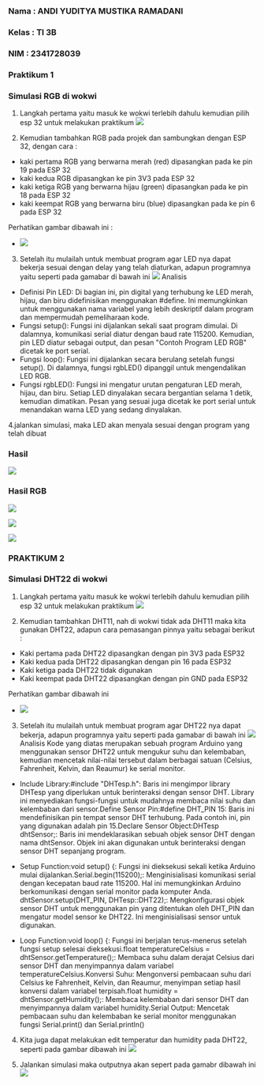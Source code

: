 ### Nama : ANDI YUDITYA MUSTIKA RAMADANI
### Kelas : TI 3B
### NIM : 2341728039

### Praktikum 1
### Simulasi RGB di wokwi
1. Langkah pertama yaitu masuk ke wokwi terlebih dahulu kemudian pilih esp 32 untuk melakukan praktikum
![](./foto/ft10.png)

2. Kemudian tambahkan RGB pada projek dan sambungkan dengan ESP 32, dengan cara :
- kaki pertama RGB yang berwarna merah (red) dipasangkan pada ke pin 19 pada ESP 32
- kaki kedua RGB dipasangkan ke pin 3V3 pada ESP 32
- kaki ketiga RGB yang berwarna hijau (green) dipasangkan pada ke pin 18 pada ESP 32
- kaki keempat RGB yang berwarna biru (blue) dipasangkan pada ke pin 6 pada ESP 32

Perhatikan gambar dibawah ini :
- ![](./foto/ft11.png)

3. Setelah itu mulailah untuk membuat program agar LED nya dapat bekerja sesuai dengan delay yang telah diaturkan, adapun programnya yaitu seperti pada gamabar di bawah ini
![](./foto/ft12.png)
Analisis
- Definisi Pin LED: Di bagian ini, pin digital yang terhubung ke LED merah, hijau, dan biru didefinisikan menggunakan #define. Ini memungkinkan untuk menggunakan nama variabel yang lebih deskriptif dalam program dan mempermudah pemeliharaan kode.
- Fungsi setup(): Fungsi ini dijalankan sekali saat program dimulai. Di dalamnya, komunikasi serial diatur dengan baud rate 115200. Kemudian, pin LED diatur sebagai output, dan pesan "Contoh Program LED RGB" dicetak ke port serial.
- Fungsi loop(): Fungsi ini dijalankan secara berulang setelah fungsi setup(). Di dalamnya, fungsi rgbLED() dipanggil untuk mengendalikan LED RGB.
- Fungsi rgbLED(): Fungsi ini mengatur urutan pengaturan LED merah, hijau, dan biru. Setiap LED dinyalakan secara bergantian selama 1 detik, kemudian dimatikan. Pesan yang sesuai juga dicetak ke port serial untuk menandakan warna LED yang sedang dinyalakan.

4.jalankan simulasi, maka LED akan menyala sesuai dengan program yang telah dibuat
### Hasil
![](./foto/ft16.png)

### Hasil RGB
![](./foto/ft13.png)

![](./foto/ft14.png)

![](./foto/ft15.png)


### PRAKTIKUM 2
### Simulasi DHT22 di wokwi

1. Langkah pertama yaitu masuk ke wokwi terlebih dahulu kemudian pilih esp 32 untuk melakukan praktikum
![](./foto/ft10.png)

2. Kemudian tambahkan DHT11, nah di wokwi tidak ada DHT11 maka kita gunakan DHT22, adapun cara pemasangan pinnya yaitu sebagai berikut :
- Kaki pertama pada DHT22 dipasangkan dengan pin 3V3 pada ESP32
- Kaki kedua pada DHT22 dipasangkan dengan pin 16 pada ESP32
- Kaki ketiga pada DHT22 tidak digunakan
- Kaki keempat pada DHT22 dipasangkan dengan pin GND pada ESP32

Perhatikan gambar dibawah ini
- ![](./foto/ft18.png)

3. Setelah itu mulailah untuk membuat program agar DHT22 nya dapat bekerja, adapun programnya yaitu seperti pada gamabar di bawah ini
![](./foto/ft17.png)
Analisis
Kode yang diatas merupakan sebuah program Arduino yang menggunakan sensor DHT22 untuk mengukur suhu dan kelembaban, kemudian mencetak nilai-nilai tersebut dalam berbagai satuan (Celsius, Fahrenheit, Kelvin, dan Reaumur) ke serial monitor.
- Include Library:#include "DHTesp.h": Baris ini mengimpor library DHTesp yang diperlukan untuk berinteraksi dengan sensor DHT. Library ini menyediakan fungsi-fungsi untuk mudahnya membaca nilai suhu dan kelembaban dari sensor.Define Sensor Pin:#define DHT_PIN 15: Baris ini mendefinisikan pin tempat sensor DHT terhubung. Pada contoh ini, pin yang digunakan adalah pin 15.Declare Sensor Object:DHTesp dhtSensor;: Baris ini mendeklarasikan sebuah objek sensor DHT dengan nama dhtSensor. Objek ini akan digunakan untuk berinteraksi dengan sensor DHT sepanjang program.

- Setup Function:void setup() {: Fungsi ini dieksekusi sekali ketika Arduino mulai dijalankan.Serial.begin(115200);: Menginisialisasi komunikasi serial dengan kecepatan baud rate 115200. Hal ini memungkinkan Arduino berkomunikasi dengan serial monitor pada komputer Anda.
dhtSensor.setup(DHT_PIN, DHTesp::DHT22);: Mengkonfigurasi objek sensor DHT untuk menggunakan pin yang ditentukan oleh DHT_PIN dan mengatur model sensor ke DHT22. Ini menginisialisasi sensor untuk digunakan.

- Loop Function:void loop() {: Fungsi ini berjalan terus-menerus setelah fungsi setup selesai dieksekusi.float temperatureCelsius = dhtSensor.getTemperature();: Membaca suhu dalam derajat Celsius dari sensor DHT dan menyimpannya dalam variabel temperatureCelsius.Konversi Suhu: Mengonversi pembacaan suhu dari Celsius ke Fahrenheit, Kelvin, dan Reaumur, menyimpan setiap hasil konversi dalam variabel terpisah.float humidity = dhtSensor.getHumidity();: Membaca kelembaban dari sensor DHT dan menyimpannya dalam variabel humidity.Serial Output: Mencetak pembacaan suhu dan kelembaban ke serial monitor menggunakan fungsi Serial.print() dan Serial.println()

4. Kita juga dapat melakukan edit temperatur dan humidity pada DHT22, seperti pada gambar dibawah ini
![](./foto/ft20.png)

5. Jalankan simulasi maka outputnya akan sepert pada gamabr dibawah ini
![](./foto/ft19.png)